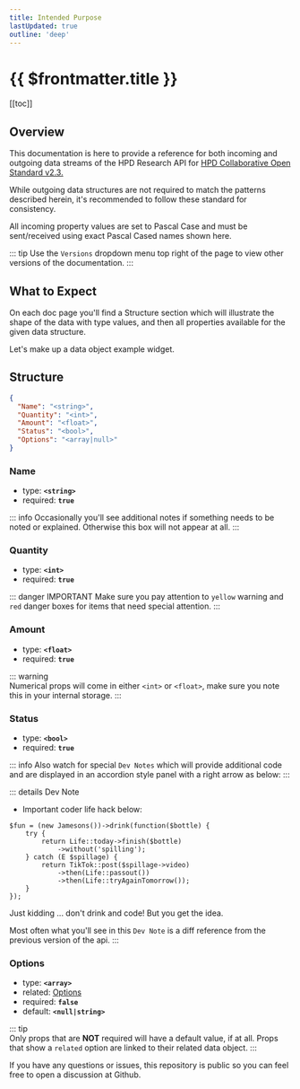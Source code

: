 ```yaml
---
title: Intended Purpose
lastUpdated: true
outline: 'deep'
---
```


# {{ $frontmatter.title }}

[[toc]]

## Overview

This documentation is here to provide a reference for both incoming and outgoing data streams of the HPD Research API for [HPD Collaborative Open Standard v2.3.](https://www.hpd-collaborative.org/hpd-2-3-standard)

While outgoing data structures are not required to match the patterns described herein, it's recommended to follow these standard for consistency.

All incoming property values are set to Pascal Case and must be sent/received using exact Pascal Cased names shown here.

::: tip
Use the `Versions` dropdown menu top right of the page to view other versions of the documentation.
:::

## What to Expect

On each doc page you'll find a Structure section which will illustrate the shape of the data with type values, and then all properties available for the given data structure.

Let's make up a data object example widget.

## Structure

```json
{
  "Name": "<string>",
  "Quantity": "<int>",
  "Amount": "<float>",
  "Status": "<bool>",
  "Options": "<array|null>"
}
```

### Name

- type: **`<string>`**
- required: **`true`**

::: info
Occasionally you'll see additional notes if something needs to be noted or explained. Otherwise this box will not appear at all.
:::

### Quantity

- type: **`<int>`**
- required: **`true`**

::: danger IMPORTANT
Make sure you pay attention to `yellow` warning and `red` danger boxes for items that need special attention.
:::

### Amount

- type: **`<float>`**
- required: **`true`**

::: warning  
Numerical props will come in either `<int>` or `<float>`, make sure you note this in your internal storage.
:::

### Status

- type: **`<bool>`**
- required: **`true`**

::: info
Also watch for special `Dev Notes` which will provide additional code and are displayed in an accordion style panel with a right arrow as below:
:::

::: details Dev Note

- Important coder life hack below:

```php{6-8}
$fun = (new Jamesons())->drink(function($bottle) {
	try {
		return Life::today->finish($bottle)
			->without('spilling');
	} catch (E $spillage) {
		return TikTok::post($spillage->video)
			->then(Life::passout())
			->then(Life::tryAgainTomorrow());
	}
});
```

Just kidding ... don't drink and code! But you get the idea.

Most often what you'll see in this `Dev Note` is a diff reference from the previous version of the api.
:::

### Options

- type: **`<array>`**
- related: [Options](#)
- required: **`false`**
- default: **`<null|string>`**

::: tip  
Only props that are **NOT** required will have a default value, if at all. Props that show a `related` option are linked to their related data object.
:::

If you have any questions or issues, this repository is public so you can feel free to open a discussion at Github.
